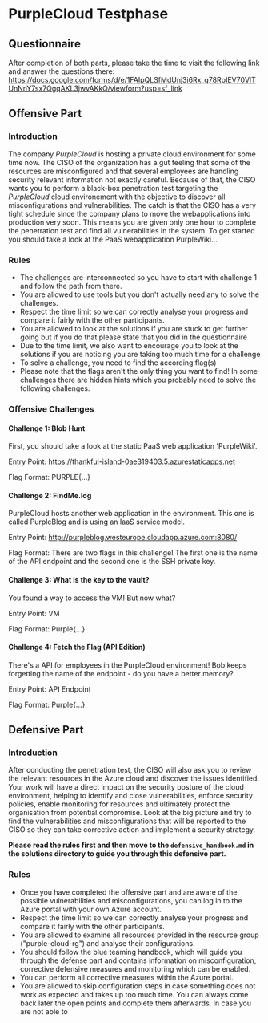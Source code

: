 # PurpleCloud Testphase

## Questionnaire
After completion of both parts, please take the time to visit the following link and answer the questions there:
https://docs.google.com/forms/d/e/1FAIpQLSfMdUnj3i6Rx_q78RpIEV70VlTUnNnY7sx7QgqAKL3jwvAKkQ/viewform?usp=sf_link


## Offensive Part


### Introduction
The company *PurpleCloud* is hosting a private cloud environment for some time now. The CISO of the organization has a gut feeling that some of the resources are misconfigured and that several employees are handling security relevant information not exactly careful. Because of that, the CISO wants you to perform a black-box penetration test targeting the *PurpleCloud* cloud environement with the objective to discover all misconfigurations and vulnerabilities. The catch is that the CISO has a very tight schedule since the company plans to move the webapplications into production very soon. This means you are given only one hour to complete the penetration test and find all vulnerabilities in the system. To get started you should take a look at the PaaS webapplication PurpleWiki...


### Rules
* The challenges are interconnected so you have to start with challenge 1 and follow the path from there.
* You are allowed to use tools but you don't actually need any to solve the challenges.
* Respect the time limit so we can correctly analyse your progress and compare it fairly with the other participants.
* You are allowed to look at the solutions if you are stuck to get further going but if you do that please state that you did in the questionnaire
* Due to the time limit, we also want to encourage you to look at the solutions if you are noticing you are taking too much time for a challenge
* To solve a challenge, you need to find the according flag(s)
* Please note that the flags aren't the only thing you want to find! In some challenges there are hidden hints which you probably need to solve the following challenges. 

  
### Offensive Challenges
#### Challenge 1: Blob Hunt
First, you should take a look at the static PaaS web application 'PurpleWiki'. 

Entry Point: https://thankful-island-0ae319403.5.azurestaticapps.net

Flag Format: PURPLE{...}


#### Challenge 2: FindMe.log
PurpleCloud hosts another web application in the environment. This one is called PurpleBlog and is using an IaaS service model.

Entry Point: http://purpleblog.westeurope.cloudapp.azure.com:8080/

Flag Format: There are two flags in this challenge! The first one is the name of the API endpoint and the second one is the SSH private key.


#### Challenge 3: What is the key to the vault?
You found a way to access the VM! But now what?

Entry Point: VM

Flag Format: Purple{...}


#### Challenge 4: Fetch the Flag (API Edition)
There's a API for employees in the PurpleCloud environment! Bob keeps forgetting the name of the endpoint - do you have a better memory?

Entry Point: API Endpoint

Flag Format: Purple{...}


## Defensive Part
### Introduction
After conducting the penetration test, the CISO will also ask you to review the relevant resources in the Azure cloud and discover the issues identified. Your work will have a direct impact on the security posture of the cloud environment, helping to identify and close vulnerabilities, enforce security policies, enable monitoring for resources and ultimately protect the organisation from potential compromise. Look at the big picture and try to find the vulnerabilities and misconfigurations that will be reported to the CISO so they can take corrective action and implement a security strategy.

**Please read the rules first and then move to the `defensive_handbook.md` in the solutions directory to guide you through this defensive part.**

### Rules
* Once you have completed the offensive part and are aware of the possible vulnerabilities and misconfigurations, you can log in to the Azure portal with your own Azure account.
* Respect the time limit so we can correctly analyse your progress and compare it fairly with the other participants.
* You are allowed to examine all resources provided in the resource group ("purple-cloud-rg") and analyse their configurations.
* You should follow the blue teaming handbook, which will guide you through the defense part and contains information on misconfiguration, corrective defensive measures and monitoring which can be enabled.
* You can perform all corrective measures within the Azure portal.
* You are allowed to skip configuration steps in case something does not work as expected and takes up too much time. You can always come back later the open points and complete them afterwards. In case you are not able to 